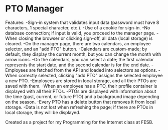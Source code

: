 # PTO Manager


Features:
-Sign-in system that validates input data (password must have 8 characters, 1 special character, etc.).
-Use of a cookie for sign-in.
-No database connection; if input is valid, you proceed to the manager page.
-When closing the browser or clicking sign-off, all data (local storage) is cleared.
-On the manager page, there are two calendars, an employee selector, and an "add PTO" button.
-Calendars are custom-made; by default, they display the current month, but you can change the month with arrow icons.
-On the calendars, you can select a date; the first calendar represents the start date, and the second calendar is for the end date.
-Employees are fetched from the API and loaded into selectors as options.
-When correctly selected, clicking "add PTO" assigns the selected employee a new PTO.
-Employees are stored in local storage, and all their PTOs are saved with them.
-When an employee has a PTO, their profile container is displayed with all their PTOs.
-PTOs are displayed with information about the time (past, current, or future PTO) and a background image depending on the season.
-Every PTO has a delete button that removes it from local storage.
-Data is not lost when refreshing the page; if there are PTOs in local storage, they will be displayed.

Created as a project for my Programming for the Internet class at FESB.
